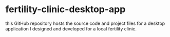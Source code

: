 # fertility-clinic-desktop-app
this GitHub repository hosts the source code and project files for a desktop application I designed and developed for a local fertility clinic. 
